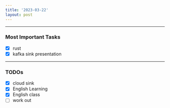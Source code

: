 ```yaml
---
title: '2023-03-22'
layout: post
---
```


---

### Most Important Tasks

- [x] rust
- [x] kafka sink presentation

---

### TODOs

- [x] cloud sink
- [x] English Learning
- [x] English class
- [ ] work out
